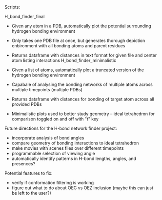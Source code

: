 Scripts:

H_bond_finder_final

- Given any atom in a PDB, automatically plot the potential surrounding hydrogen bonding environment
- Only takes one PDB file at once, but generates thorough depiction enbironment with all bonding atoms and parent residues
- Returns dataframe with distances in text format for given file and center atom listing interactions
H_bond_finder_minimalistic

- Given a list of atoms, automatically plot a truncated version of the hydrogen bonding environment
- Capabale of analysing the bonding networks of multiple atoms across multiple timepoints (multiple PDBs)
- Returns dataframe with distances for bonding of target atom across all provided PDBs
- Minimalistic plots used to better study geometry – ideal tetrahedron for comparison toggled on and off with "t" key

Future directions for the H-bond network finder project:

- incorporate analysis of bond angles 
- compare geometry of bonding interactions to ideal tetrahedron 
- make movies with scenes files over different timepoints
- programmable selection of viewing angle
- automatically identify patterns in H-bond lengths, angles, and presences?

Potential features to fix:

- verify if conformation filtering is working
- figure out what to do about OEC vs OEZ inclusion (maybe this can just be left to the user?)
